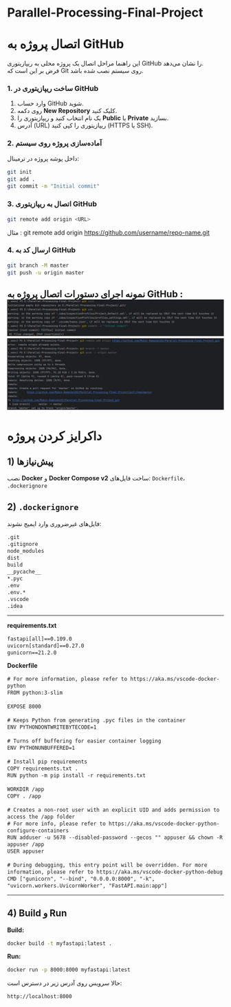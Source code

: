 # Parallel-Processing-Final-Project


# اتصال پروژه به GitHub

این راهنما مراحل اتصال یک پروژه محلی به ریپازیتوری GitHub را نشان می‌دهد.  
فرض بر این است که Git روی سیستم نصب شده باشد.

### 1. ساخت ریپازیتوری در GitHub

1. وارد حساب GitHub شوید.
2. روی دکمه **New Repository** کلیک کنید.
3. یک نام انتخاب کنید و ریپازیتوری را **Public** یا **Private** بسازید.
4. آدرس (URL) ریپازیتوری را کپی کنید (HTTPS یا SSH).


### 2. آماده‌سازی پروژه روی سیستم

داخل پوشه پروژه در ترمینال:

```bash
git init
git add .
git commit -m "Initial commit"

```



### 3. اتصال به ریپازیتوری GitHub
```bash
git remote add origin <URL>
```
مثال :
git remote add origin https://github.com/username/repo-name.git

### 4. ارسال کد به GitHub

```bash
git branch -M master
git push -u origin master
```

نمونه اجرای دستورات اتصال پروژه به GitHub :
![Github connection](images/github1.png)
![Github connection](images/github2.png)
---


# داکرایز کردن پروژه
## 1) پیش‌نیازها

نصب **Docker** و **Docker Compose v2**
ساخت فایل‌های: `Dockerfile`، `.dockerignore`


## 2) `.dockerignore`

فایل‌های غیرضروری وارد ایمیج نشوند:

```
.git
.gitignore
node_modules
dist
build
__pycache__
*.pyc
.env
.env.*
.vscode
.idea
```

---


**requirements.txt**
```
fastapi[all]==0.109.0
uvicorn[standard]==0.27.0
gunicorn==21.2.0
```

**Dockerfile**
```
# For more information, please refer to https://aka.ms/vscode-docker-python
FROM python:3-slim

EXPOSE 8000

# Keeps Python from generating .pyc files in the container
ENV PYTHONDONTWRITEBYTECODE=1

# Turns off buffering for easier container logging
ENV PYTHONUNBUFFERED=1

# Install pip requirements
COPY requirements.txt .
RUN python -m pip install -r requirements.txt

WORKDIR /app
COPY . /app

# Creates a non-root user with an explicit UID and adds permission to access the /app folder
# For more info, please refer to https://aka.ms/vscode-docker-python-configure-containers
RUN adduser -u 5678 --disabled-password --gecos "" appuser && chown -R appuser /app
USER appuser

# During debugging, this entry point will be overridden. For more information, please refer to https://aka.ms/vscode-docker-python-debug
CMD ["gunicorn", "--bind", "0.0.0.0:8000", "-k", "uvicorn.workers.UvicornWorker", "FastAPI.main:app"]

```
---

## 4) Build و Run

**Build:**
```bash
docker build -t myfastapi:latest .
```

**Run:**
```bash
docker run -p 8000:8000 myfastapi:latest
```

حالا سرویس روی آدرس زیر در دسترس است:
```
http://localhost:8000
```

